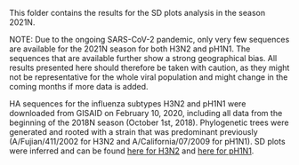 This folder contains the results for the SD plots analysis in the season 2021N.

NOTE: Due to the ongoing SARS-CoV-2 pandemic, only very few sequences are available for the 2021N season for both H3N2 and pH1N1. The sequences that are available further show a strong geographical bias. All results presented here should therefore be taken with caution, as they might not be representative for the whole viral population and might change in the coming months if more data is added.

HA sequences for the influenza subtypes H3N2 and pH1N1 were downloaded from GISAID on February 10, 2020, including all data from the beginning of the 2018N season (October 1st, 2018). Phylogenetic trees were generated and rooted with a strain that was predominant previously (A/Fujian/411/2002 for H3N2 and A/California/07/2009 for pH1N1). SD plots were inferred and can be found [here for H3N2](https://github.com/hzi-bifo/SDplots_VaccineUpdates/blob/master/Recommendation%20in%202021N%20for%202022N/H3N2_2021N.significant_positions.png) and [here for pH1N1](https://github.com/hzi-bifo/SDplots_VaccineUpdates/blob/master/Recommendation%20in%202021N%20for%202022N/pH1N1_2021N.significant_positions.png).
